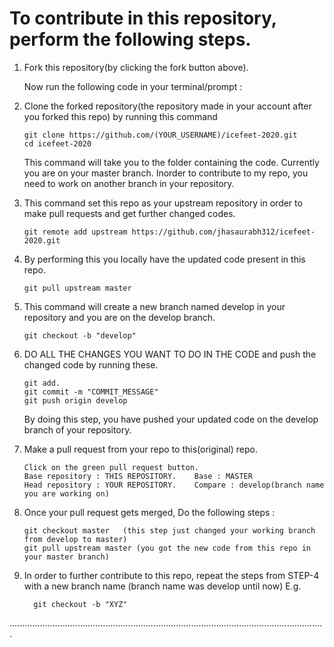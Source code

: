 # To contribute in this repository, perform the following steps.

1. Fork this repository(by clicking the fork button above).

   Now run the following code in your terminal/prompt : 

2. Clone the forked repository(the repository made in your account after you forked this repo) by running this command

       git clone https://github.com/(YOUR_USERNAME)/icefeet-2020.git
       cd icefeet-2020
       
   This command will take you to the folder containing the code.
   Currently you are on your master branch. Inorder to contribute to my repo, you need to work on another branch in your
   repository.

3. This command set this repo as your upstream repository in order to make pull requests and get further changed codes.
 
       git remote add upstream https://github.com/jhasaurabh312/icefeet-2020.git


4. By performing this you locally have the updated code present in this repo.

       git pull upstream master


5. This command will create a new branch named develop in your repository and you are on the develop branch.

       git checkout -b "develop"


6. DO ALL THE CHANGES YOU WANT TO DO IN THE CODE and push the changed code by running these.

       git add.
       git commit -m "COMMIT_MESSAGE"
       git push origin develop

   By doing this step, you have pushed your updated code on the develop branch of your repository.

7. Make a pull request from your repo to this(original) repo.

       Click on the green pull request button.
       Base repository : THIS REPOSITORY.    Base : MASTER
       Head repository : YOUR REPOSITORY.    Compare : develop(branch name you are working on)

8. Once your pull request gets merged, Do the following steps : 
          
       git checkout master   (this step just changed your working branch from develop to master)
       git pull upstream master (you got the new code from this repo in your master branch)
   
9. In order to further contribute to this repo, repeat the steps from STEP-4 with a new branch name
    (branch name was develop until now) E.g.
    
         git checkout -b "XYZ"
      
      
      
.............................................................................................................................
          
          
   
   





 
 

 
